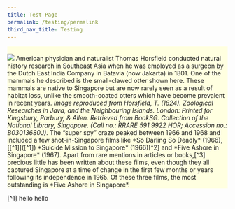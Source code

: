 ```yaml
---
title: Test Page
permalink: /testing/permalink
third_nav_title: Testing
---
```

<div style="background-color: lightyellow;">
<br/>
<img src="![Alt text for image on Isomer site](/images/Essential.png)">
American physician and naturalist Thomas Horsfield conducted natural history research in Southeast Asia when he was employed as a surgeon by the Dutch East India Company in Batavia (now Jakarta) in 1801. One of the mammals he described is the small-clawed otter shown here. These mammals are native to Singapore but are now rarely seen as a result of habitat loss, unlike the smooth-coated otters which have become prevalent in recent years. <i>Image reproduced from Horsfield, T. (1824). Zoological Researches in Java, and the Neighbouring Islands. London: Printed for Kingsbury, Parbury, & Allen. Retrieved from BookSG. Collection of the National Library, Singapore. (Call no.: RRARE 591.9922 HOR; Accession no.: B03013680J)</i>. The “super spy” craze peaked between 1966 and 1968 and included a few shot-in-Singapore films like *So Darling So Deadly* (1966),[[^1]]([^1]) *Suicide Mission to Singapore* (1966)[^2] and *Five Ashore in Singapore* (1967). Apart from rare mentions in articles or books,[^3] precious little has been written about these films, even though they all captured Singapore at a time of change in the first few months or years following its independence in 1965. Of these three films, the most outstanding is *Five Ashore in Singapore*.
</div>

[^1] hello hello